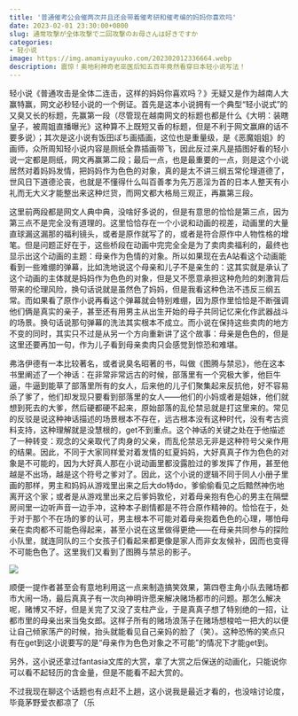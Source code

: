 ```yaml
---
title: '普通催考公会催两次并且还会带着催考研和催考编的妈妈你喜欢吗'
date: 2023-02-01 23:30:00+0800
slug: 通常攻撃が全体攻撃で二回攻撃のお母さんは好きですか
categories:
- 轻小说
image: https://img.amamiyayuuko.com/202302012336664.webp
description: 震惊！奥地利神奇老巫医后知五百年竟然看穿日本轻小说写法！
---
```


轻小说《普通攻击是全体二连击，这样的妈妈你喜欢吗？》无疑又是作为越南人大赢特赢，网文必秒轻小说的一个例证。首先是这本小说拥有一个典型“轻小说式”的又臭又长的标题，先赢第一段（尽管现在越南网文的标题也都是什么《大明：装瞎皇子，被周姐直播曝光》这种算不上既短又香的标题，但是不利于网文赢麻的话不要多说）；其次是这小说有饭田ぽち画插画，这位也是重量级，是《恶魔姐姐》的画师，众所周知轻小说内容是厕纸全靠插画带飞，因此反过来凡是插图好看的轻小说一定都是厕纸，网文再赢第二段；最后一点，也是最重要的一点，则是这个小说居然对着妈妈发情，把妈妈作为色色的对象，真的是太不讲三纲五常伦理道德了，世风日下道德沦丧，也就是不懂得什么叫百善孝为先万恶淫为首的日本人整天有小礼而无大义才能整出来这种烂货，而网文都大格局三观正，再赢第三段。

这里前两段都是网文人典中典，没啥好多说的，但是有意思的恰恰是第三点，因为第三点不是完全没有道理的。这里恰恰存在一个小说和动画的视差，动画里的大量直球漏这漏那的福利镜头，或者是原作就写了的，或者是符合原作中人物性格的增笔。但是问题正好在于，这些桥段在动画中完完全全是为了卖肉卖福利的，最终也显示出这个动画的主题：母亲作为色情的对象。所以如果现在去A站看这个动画能看到一些难绷的弹幕，比如洗地说这个母亲和儿子不是亲生的：这其实就是承认了这个动画的主体就是妈妈作为色色的对象，但是又不愿意承担这种危险的刺激背后带来的伦理风险，换句话说就是虽然色了妈妈，但是我看这种色法不违反三纲五常。而如果看了原作小说再看这个弹幕就会特别难绷，因为原作里恰恰是不断强调他们俩是真实的亲子，甚至还有用男主从出生开始的母子共同记忆来化作武器战斗的场景。换句话说那句弹幕的洗法其实根本不成立。而小说在保持这些卖肉的地方不变的同时，其实只不过是从另一个方向重新讲了这个故事：母亲是色色的，但是这里还要再加一句，作为儿子看到母亲卖肉只会感觉到惊恐和难堪。

弗洛伊德有一本比较著名，或者说臭名昭著的书，叫做《图腾与禁忌》，他在这本书里阐述了一个神话：在非常非常远古的时候，部落里有一个究极大爹，他巨牛逼，牛逼到能草了部落里所有的女人，后来他的儿子们聚集起来反抗他，好不容易杀了爹了，他们却发现只要看到部落里的女人——他们的小妈或者是姐妹，他们就想到死去的大爹，然后硬都硬不起来，原始部落的乱伦禁忌就是打这里来的。常见的反驳是说这种神话描述的场景根本不存在，远古根本没有这种时代，没有考古资料支持，这种理解就是没慧根的，get不到重点。这个神话的关键之处在于他描述了一种转变：观念的父亲取代了肉身的父亲，而乱伦禁忌无非是这种符号父亲作用的结果。因此，不同于大家同样爱对着发情的虹夏妈妈，大好真真子作为色色的对象是不可能的，因为大好真人那在小说动画里都没露脸过的爹发挥了作用，甚至他越是不出场，越是这个符号之爹对了。因此，这个小说的逻辑不同于同人小册子里画的那样，男主和妈妈从游戏里出来之后大do特do，爹偷偷看见之后黯然神伤地离开这个家；或者是从游戏里出来之后爹妈敦伦，对着母亲抱有色心的男主在隔壁房间里一边听声音一边手冲，这种本子剧情都是不符合原作精神的。恰恰在于，处于对于那个不在场的爹的认可，男主根本不可能对着母亲抱着色色的心理，哪怕母亲在卖肉都不可能色得起来，甚至小说在这里做得更绝——在母亲共同参与的探险小队里，就连同队的三个女孩子们看起来都更像是家人而非女友候补，因而也变得不可能色色了。这里我们又看到了图腾与禁忌的影子。

![](https://img.amamiyayuuko.com/202302012336575.webp)

顺便一提作者甚至会有意地利用这一点来制造搞笑效果，第四卷主角小队去赌场都市大闹一场，最后真真子有一次向神明许愿来解决赌场都市的问题。那怎么解决呢，赌博又不好，但是关完了又没了支柱产业，于是真真子想了特别绝的一招，让都市里的母亲出来当兔女郎。这样子所有的赌场浪荡子在赌场想梭哈一把大的以便让自己倾家荡产的时候，抬头就能看见自己亲妈的脸了（笑）。这种恐怖的笑点只有在get到这小说要写的是“母亲作为色色对象之不可能”的情况下才能get到。

另外，这小说还拿过fantasia文库的大赏，拿了大赏之后保送的动画化，只能说你可以看不起轻历的含金量，但是不能看不起大赏的。

不过我现在聊这个话题也有点赶不上趟，这小说我是最近才看的，也没啥讨论度，毕竟茅野爱衣都凉了（乐